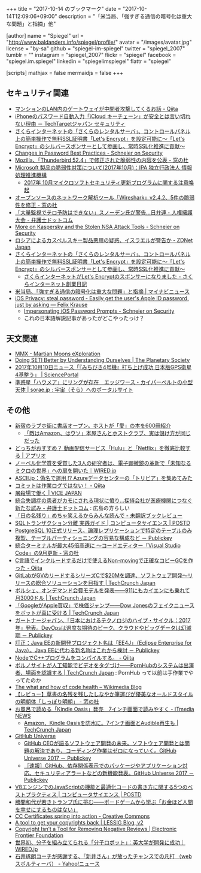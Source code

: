 +++
title = "2017-10-14 のブックマーク"
date =  "2017-10-14T12:09:06+09:00"
description = "「米当局、「強すぎる通信の暗号化は重大な問題」と指摘」他"

[author]
name      = "Spiegel"
url       = "http://www.baldanders.info/spiegel/profile/"
avatar    = "/images/avatar.jpg"
license   = "by-sa"
github    = "spiegel-im-spiegel"
twitter   = "spiegel_2007"
tumblr    = ""
instagram = "spiegel_2007"
flickr    = "spiegel"
facebook  = "spiegel.im.spiegel"
linkedin  = "spiegelimspiegel"
flattr    = "spiegel"

[scripts]
  mathjax = false
  mermaidjs = false
+++

## セキュリティ関連

- [マンションのLAN内のゲートウェイが中間者攻撃してくるお話 - Qiita](https://qiita.com/docokano2/items/3013cd8ede44795f2100)
- [iPhoneのパスワード自動入力「iCloud キーチェーン」が安全とは言い切れない理由 － TechTargetジャパン セキュリティ](http://techtarget.itmedia.co.jp/tt/news/1710/09/news01.html)
- [さくらインターネットの「さくらのレンタルサーバ」、コントロールパネル上の簡単操作で無料SSL証明書「Let's Encrypt」を設定可能に～「Let's Encrypt」のシルバースポンサーとして参画し、常時SSL化推進に貢献～](https://www.sakura.ad.jp/press/2017/1010_lets-encrypt/)
- [Changes in Password Best Practices - Schneier on Security](https://www.schneier.com/blog/archives/2017/10/changes_in_pass.html)
- [Mozilla、「Thunderbird 52.4」で修正された脆弱性の内容を公表 - 窓の杜](http://forest.watch.impress.co.jp/docs/news/1085370.html)
- [Microsoft 製品の脆弱性対策について(2017年10月)：IPA 独立行政法人 情報処理推進機構](https://www.ipa.go.jp/security/ciadr/vul/20171011-ms.html)
    - [2017年 10月マイクロソフトセキュリティ更新プログラムに関する注意喚起](http://www.jpcert.or.jp/at/2017/at170039.html)
- [オープンソースのネットワーク解析ツール「Wireshark」v2.4.2、5件の脆弱性を修正 - 窓の杜](http://forest.watch.impress.co.jp/docs/news/1085443.html)
- [「大量監視でテロ予防はできない」スノーデン氏が警告…日弁連・人権擁護大会 - 弁護士ドットコム](https://www.bengo4.com/c_1009/n_6787/)
- [More on Kaspersky and the Stolen NSA Attack Tools - Schneier on Security](https://www.schneier.com/blog/archives/2017/10/more_on_kaspers.html)
- [ロシアによるカスペルスキー製品悪用の疑惑、イスラエルが警告か - ZDNet Japan](https://japan.zdnet.com/article/35108661/)
- [さくらインターネットの「さくらのレンタルサーバ」、コントロールパネル上の簡単操作で無料SSL証明書「Let's Encrypt」を設定可能に～「Let's Encrypt」のシルバースポンサーとして参画し、常時SSL化推進に貢献～](https://www.sakura.ad.jp/press/2017/1010_lets-encrypt/)
    - [さくらインターネットがLet's Encryptのスポンサーになりました - さくらインターネット創業日記](http://tanaka.sakura.ad.jp/2017/10/lets-encrypt.html)
- [米当局、「強すぎる通信の暗号化は重大な問題」と指摘 | マイナビニュース](http://news.mynavi.jp/news/2017/10/12/071/)
- [iOS Privacy: steal.password - Easily get the user's Apple ID password, just by asking — Felix Krause](https://krausefx.com/blog/ios-privacy-stealpassword-easily-get-the-users-apple-id-password-just-by-asking)
    - [Impersonating iOS Password Prompts - Schneier on Security](https://www.schneier.com/blog/archives/2017/10/impersonating_i.html)
    - これの日本語解説記事があったがどこやったっけ？

## 天文関連

- [MMX - Martian Moons eXploration](http://mmx.isas.jaxa.jp/index.html)
- [Doing SETI Better by Understanding Ourselves | The Planetary Society](http://www.planetary.org/blogs/guest-blogs/2017/1006-doing-seti-better.html)
- [2017年10月10日ニュース「『みちびき4号機』打ち上げ成功 日本版GPS衛星4基整う」 | SciencePortal](http://scienceportal.jst.go.jp/news/newsflash_review/newsflash/2017/10/20171010_01.html)
- [準惑星「ハウメア」にリングが存在　エッジワース・カイパーベルトの小型天体 | sorae.jp : 宇宙（そら）へのポータルサイト](http://sorae.jp/030201/2017_10_12_haumea.html)

## その他

- [新宿のラブホ街に書店オープン。ホストが「愛」の本を600冊紹介](http://www.huffingtonpost.jp/2017/10/02/kabukicho-book-center_a_23229912/)
    - [「敵はAmazon、はウソ」本屋さんとホストクラブ、実は儲け方が同じだった](http://www.huffingtonpost.jp/2017/10/02/abukicho-book-center2_a_23229985/)
- [どっちがおすすめ？ 動画配信サービス「Hulu」と「Netflix」を徹底比較する | アプリオ](http://appllio.com/vod-service-hulu-vs-netflix)
- [ノーベル化学賞を受賞した3人の研究者は、電子顕微鏡の革新で「未知なるミクロの世界」への扉を開いた｜WIRED.jp](https://wired.jp/2017/10/06/cryo-electron-microscopy-wins-the-nobel-prize/)
- [ASCII.jp：偽名で運用 !? Azureデータセンターの「トリビア」を集めてみた](http://ascii.jp/elem/000/001/474/1474081/)
- [コミットは作業ログではない！ - Qiita](https://qiita.com/suzuki-hoge/items/cc91877ce69527ced692)
- [屠殺場で働く | VICE JAPAN](http://jp.vice.com/lifestyle/working-at-a-slaughterhouse-is-as-gruesome-as-you-thought)
- [統合失調症の患者がカモにされる現状に憤り…探偵会社が医療機関につなぐ新たな試み - 弁護士ドットコム](https://www.bengo4.com/other/n_6761/) : 広島の方らしい
- [「日の名残り」めちゃ笑えるからみんな読んで - 未翻訳ブックレビュー](http://kaseinoji.hatenablog.com/entry/kazuo-ish)
- [SQLトランザクション分離 実践ガイド | コンピュータサイエンス | POSTD](http://postd.cc/practical-guide-sql-isolation/)
- [PostgreSQL 10正式リリース。論理レプリケーションで特定のテーブルのみ複製、テーブルパーティショニングの容易な構成など － Publickey](http://www.publickey1.jp/blog/17/postgresql_10.html)
- [統合ターミナルが最大45倍高速に ～コードエディター「Visual Studio Code」の9月更新 - 窓の杜](http://forest.watch.impress.co.jp/docs/news/1085131.html)
- [C言語でインクルードするだけで使えるNon-movingで正確なコピーGCを作った - Qiita](https://qiita.com/wasabiz/items/bc80581ba24eaaf0ece1)
- [GitLabがGVのリードするシリーズCで$20Mを調達、ソフトウェア開発〜リリースの総合ソリューションを目指す | TechCrunch Japan](http://jp.techcrunch.com/2017/10/10/20171009gitlab-raises-20m-series-c-round-led-by-gv/)
- [ポルシェ、オンデマンド会費モデルを発表――911にもカイエンにも乗れて月3000ドル | TechCrunch Japan](http://jp.techcrunch.com/2017/10/11/20171010porsche-launches-on-demand-subscription-for-its-sports-cars-and-suvs/)
- [「GoogleがApple買収」で株価ジャンプ――Dow Jonesのフェイクニュースをボットが真に受ける | TechCrunch Japan](http://jp.techcrunch.com/2017/10/11/20171010dow-jones-said-that-google-was-buying-apple-the-algos-bought-it/)
- [ガートナージャパン、「日本におけるテクノロジのハイプ・サイクル：2017年」発表。DevOpsは過度な期待のピーク、クラウドやビッグデータは幻滅期 － Publickey](http://www.publickey1.jp/blog/17/2017devops.html)
- [訂正：Java EEの新開発プロジェクト名は「EE4J」（Eclipse Enterprise for Java）。Java EEに代わる新名称はこれから検討 － Publickey](http://www.publickey1.jp/blog/17/ee4j_eclipse_enterprise_for_java.html)
- [NodeでC++プログラムをコンパイルする。 - Qiita](https://qiita.com/kentaro1530/items/e6127c194a98d12e33a3)
- [ポルノサイトが人工知能でビデオをタグづけ――PornHubのシステムは出演者、場面を認識する | TechCrunch Japan](http://jp.techcrunch.com/2017/10/12/20171011pornhub-uses-computer-vision-to-id-actors-acts-in-its-videos/) : PornHub って以前は手作業でやってたのか
- [The what and how of code health – Wikimedia Blog](https://blog.wikimedia.org/2017/10/11/mediawiki-code-health-group/)
- [【レビュー】草書の名残を残したしなやか筆運びが優美なオールドスタイルの明朝体「しっぽり明朝」 - 窓の杜](http://forest.watch.impress.co.jp/docs/review/1085672.html)
- [お風呂で読める「Kindle Oasis」発売　7インチ画面で読みやすく - ITmedia NEWS](http://www.itmedia.co.jp/news/articles/1710/11/news123.html)
    - [Amazon、Kindle Oasisを防水に。7インチ画面とAudible再生も | TechCrunch Japan](http://jp.techcrunch.com/2017/10/12/20171011amazon-introduces-a-waterproof-kindle-oasis-with-a-seven-inch-screen-and-audible-playback/)
- [GitHub Universe](https://githubuniverse.com/)
    - [GitHub CEOが語るソフトウェア開発の未来。ソフトウェア開発とは問題の解決であり、コーディング作業はゼロになっていく。GitHub Universe 2017 － Publickey](http://www.publickey1.jp/blog/17/github_ceogithub_universe_2017.html)
    - [［速報］GitHub、依存関係表示でのパッケージやアプリケーション対応、セキュリティアラートなどの新機能発表。GitHub Universe 2017 － Publickey](http://www.publickey1.jp/blog/17/github_universe_2017.html)
- [V8エンジンでのJavaScriptの機能と最適化コードの書き方に関する5つのベストプラクティス | コンピュータサイエンス | POSTD](http://postd.cc/how-javascript-works-inside-the-v8-engine-5-tips-on-how-to-write-optimized-code/)
- [勝間和代が若きトランプ氏に挑む――ボードゲームから学ぶ「お金ほど人間を幸せにするものはない」](http://news.denfaminicogamer.jp/kikakuthetower/trump_the_game)
- [CC Certificates spring into action - Creative Commons](https://creativecommons.org/2017/10/12/certificates/)
- [A tool to get your copyrights back | LESSIG Blog, v2](http://lessig.tumblr.com/post/166319652257/a-tool-to-get-your-copyrights-back)
- [Copyright Isn’t a Tool for Removing Negative Reviews | Electronic Frontier Foundation](https://www.eff.org/deeplinks/2017/10/copyright-isnt-tool-removing-negative-reviews-1)
- [世界初、分子を組み立てられる「分子ロボット」：英大学が開発に成功｜WIRED.jp](https://wired.jp/2017/10/12/molecule-robot/)
- [石井琢朗コーチが感謝する、「新井さん」が放ったチャンスでの凡打 （webスポルティーバ） - Yahoo!ニュース](https://headlines.yahoo.co.jp/article?a=20171014-00010002-sportiva-base)
